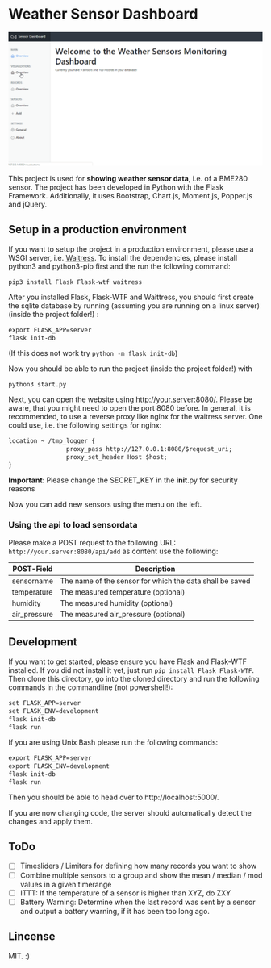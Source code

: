 # Weather Sensor Dashboard

![Weather Sensor Dashboard Demo](doc/weatherdashboard.gif)

This project is used for **showing weather sensor data**, i.e. of a BME280 sensor. The project has been developed in Python with the Flask Framework.
Additionally, it uses Bootstrap, Chart.js, Moment.js, Popper.js and jQuery.

## Setup in a production environment
If you want to setup the project in a production environment, please use a WSGI server, i.e. [Waitress](https://docs.pylonsproject.org/projects/waitress/en/latest/).
To install the dependencies, please install python3 and python3-pip first and the run the following command:

~~~~
pip3 install Flask Flask-wtf waitress
~~~~

After you installed Flask, Flask-WTF and Waittress, you should first create the sqlite database by running (assuming you are running on a linux server) (inside the project folder!) :

~~~
export FLASK_APP=server
flask init-db
~~~
(If this does not work try `python -m flask init-db`)

Now you should be able to run the project (inside the project folder!) with

~~~~
python3 start.py
~~~~

Next, you can open the website using http://your.server:8080/. Please be aware, that you might need to open the port 8080 before.
In general, it is recommended, to use a reverse proxy like nginx for the waitress server. One could use, i.e. the following settings for nginx:

~~~~
location ~ /tmp_logger {
                proxy_pass http://127.0.0.1:8080/$request_uri;
                proxy_set_header Host $host;
}
~~~~

**Important**: Please change the SECRET_KEY in the __init__.py for security reasons

Now you can add new sensors using the menu on the left.

### Using the api to load sensordata

Please make a POST request to the following URL: ``http://your.server:8080/api/add`` as content use the following:

| POST-Field   | Description                                              |
|--------------|----------------------------------------------------------|
| sensorname   | The name of the sensor for which the data shall be saved |
| temperature  | The measured temperature (optional)                      |
| humidity     | The measured humidity (optional)                         |
| air_pressure | The measured air_pressure (optional)                     |


## Development
If you want to get started, please ensure you have Flask and Flask-WTF installed. If you did not install it yet, just run ``pip install Flask Flask-WTF``.
Then clone this directory, go into the cloned directory and run the following commands in the commandline (not powershell!):

~~~~
set FLASK_APP=server
set FLASK_ENV=development
flask init-db
flask run
~~~~

If you are using Unix Bash please run the following commands:

~~~~
export FLASK_APP=server
export FLASK_ENV=development
flask init-db
flask run
~~~~

Then you should be able to head over to http://localhost:5000/.

If you are now changing code, the server should automatically detect the changes and apply them.

## ToDo

- [ ] Timesliders / Limiters for defining how many records you want to show
- [ ] Combine multiple sensors to a group and show the mean / median / mod values in a given timerange
- [ ] ITTT: If the temperature of a sensor is higher than XYZ, do ZXY
- [ ] Battery Warning: Determine when the last record was sent by a sensor and output a battery warning, if it has been too long ago.

## Lincense
MIT. :)
